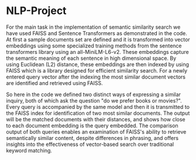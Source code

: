 # NLP-Project

For the main task in the implementation of semantic similarity search we have used FAISS and Sentence Transformers as demonstrated in the code. At first a sample documents set are defined and it is transformed into vector embeddings using some specialized training methods from the sentence transformers library using an all-MiniLM-L6-v2. These embeddings capture the semantic meaning of each sentence in high dimensional space. By using Euclidean (L2) distance, these embeddings are then indexed by using FAISS which is a library designed for efficient similarity search. For a newly entered query vector after the indexing the most similar document vectors are identified and retrieved using FAISS.


So here in the code we defined two distinct ways of expressing a similar inquiry, both of which ask the question "do we prefer books or movies?". Every query is accompanied by the same model and then it is transmitted to the FAISS index for identification of two most similar documents. The output will be the matched documents with their distances, and shows how close to each document embedding is the query embedded. The comparison output of both queries enables an examination of FAISS's ability to retrieve semantically similar content, despite differences in phrasing, and offers insights into the effectiveness of vector-based search over traditional keyword matching.
